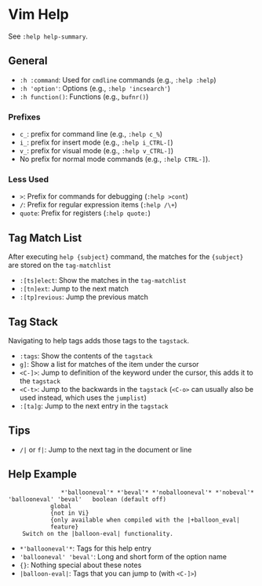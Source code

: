 # Vim Help

See `:help help-summary`.

## General

- `:h :command`: Used for `cmdline` commands (e.g., `:help :help`)
- `:h 'option'`: Options (e.g., `:help 'incsearch'`)
- `:h function()`: Functions (e.g., `bufnr()`)

### Prefixes

- `c_`: prefix for command line (e.g., `:help c_%`)
- `i_`: prefix for insert mode (e.g., `:help i_CTRL-[`)
- `v_`: prefix for visual mode (e.g., `:help v_CTRL-]`)
- No prefix for normal mode commands (e.g., `:help CTRL-]`).

### Less Used

- `>`: Prefix for commands for debugging (`:help >cont`)
- `/`: Prefix for regular expression items (`:help /\+`)
- `quote`: Prefix for registers (`:help quote:`)

## Tag Match List

After executing `help {subject}` command, the matches for the `{subject}` are stored on the `tag-matchlist`

* `:[ts]elect`: Show the matches in the `tag-matchlist`
* `:[tn]ext`: Jump to the next match
* `:[tp]revious`: Jump the previous match

## Tag Stack

Navigating to help tags adds those tags to the `tagstack`.

* `:tags`: Show the contents of the `tagstack`
* `g]`: Show a list for matches of the item under the cursor
* `<C-]>`: Jump to definition of the keyword under the cursor, this adds it to the `tagstack`
* `<C-t>`: Jump to the backwards in the `tagstack` (`<C-o>` can usually also be used instead, which uses the `jumplist`)
* `:[ta]g`: Jump to the next entry in the `tagstack`

## Tips

* `/|` or `f|`: Jump to the next tag in the document or line

## Help Example

			       *'ballooneval'* *'beval'* *'noballooneval'* *'nobeval'*
	'ballooneval' 'beval'	boolean	(default off)
				global
				{not in Vi}
				{only available when compiled with the |+balloon_eval|
				feature}
		Switch on the |balloon-eval| functionality.

- `*'ballooneval'*`: Tags for this help entry
- `'ballooneval' 'beval'`: Long and short form of the option name
- `{}`: Nothing special about these notes
- `|balloon-eval|`: Tags that you can jump to (with `<C-]>`)
